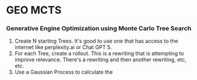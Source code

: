 # GEO MCTS
### Generative Engine Optimization using Monte Carlo Tree Search
1. Create N starting Trees. It's good to use one that has access to the internet like perplexity.ai or Chat GPT 5.
2. For each Tree, create a rollout. This is a rewriting that is attempting to improve relevance. There's a rewriting and then another rewriting, etc, etc.
3. Use a Gaussian Process to calculate the 